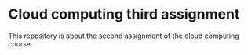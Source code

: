 # Cloud computing  third assignment
This repository is about the second assignment of the cloud computing course.


